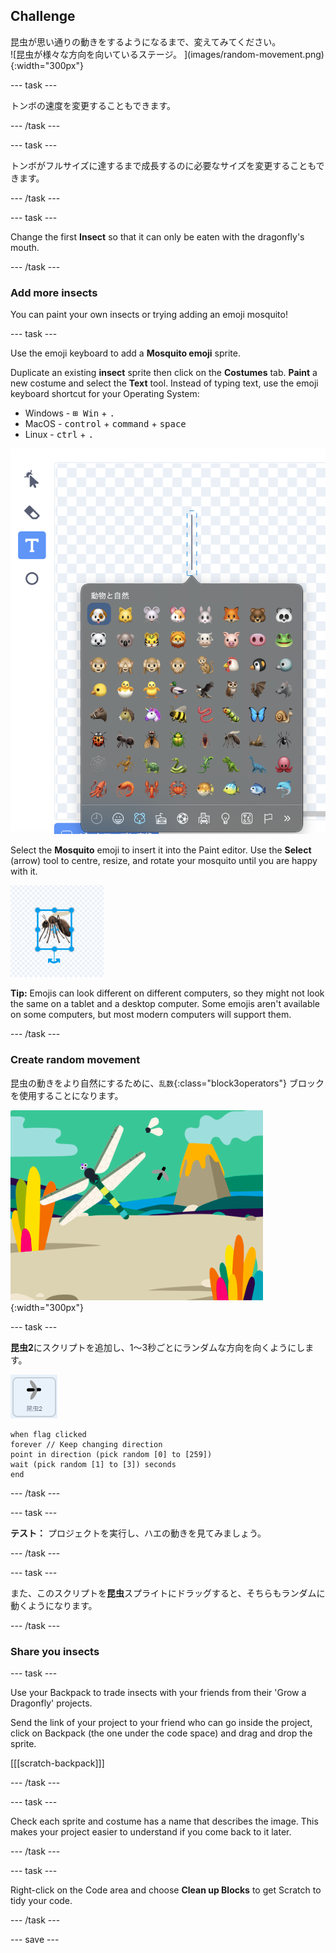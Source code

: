 ## Challenge

<div style="display: flex; flex-wrap: wrap">
<div style="flex-basis: 200px; flex-grow: 1; margin-right: 15px;">
昆虫が思い通りの動きをするようになるまで、変えてみてください。
</div>
<div>
![昆虫が様々な方向を向いているステージ。 ](images/random-movement.png){:width="300px"}
</div>
</div>

--- task ---

トンボの速度を変更することもできます。

--- /task ---

--- task ---

トンボがフルサイズに達するまで成長するのに必要なサイズを変更することもできます。

--- /task ---

--- task ---

Change the first **Insect** so that it can only be eaten with the dragonfly's mouth.

--- /task ---

### Add more insects

You can paint your own insects or trying adding an emoji mosquito!

--- task ---

Use the emoji keyboard to add a **Mosquito emoji** sprite.

Duplicate an existing **insect** sprite then click on the **Costumes** tab. **Paint** a new costume and select the **Text** tool. Instead of typing text, use the emoji keyboard shortcut for your Operating System:

- Windows - <kbd>⊞ Win</kbd> + <kbd>.</kbd>
- MacOS - <kbd>control</kbd> + <kbd>command</kbd> + <kbd>space</kbd>
- Linux - <kbd>ctrl</kbd> + <kbd>.</kbd>

![The popup emoji keyboard with the 'animals and nature' category selected.](images/emoji-keyboard.png)

Select the **Mosquito** emoji to insert it into the Paint editor. Use the **Select** (arrow) tool to centre, resize, and rotate your mosquito until you are happy with it.

![The mosquito emoji in the paint editor.](images/emoji-mosquito.png)

**Tip:** Emojis can look different on different computers, so they might not look the same on a tablet and a desktop computer. Some emojis aren't available on some computers, but most modern computers will support them.

--- /task ---

### Create random movement

昆虫の動きをより自然にするために、`乱数`{:class="block3operators"} ブロックを使用することになります。

![Stage showing insects pointing in different directions.](images/random-movement.png){:width="300px"}

--- task ---

**昆虫2**にスクリプトを追加し、1〜3秒ごとにランダムな方向を向くようにします。

![](images/insect2-icon.png)

```blocks3
when flag clicked
forever // Keep changing direction
point in direction (pick random [0] to [259])
wait (pick random [1] to [3]) seconds
end
```

--- /task ---

--- task ---

**テスト：** プロジェクトを実行し、ハエの動きを見てみましょう。

--- /task ---

--- task ---

また、このスクリプトを**昆虫**スプライトにドラッグすると、そちらもランダムに動くようになります。

--- /task ---

### Share you insects

--- task ---

Use your Backpack to trade insects with your friends from their 'Grow a Dragonfly' projects.

Send the link of your project to your friend who can go inside the project, click on Backpack (the one under the code space) and drag and drop the sprite.

[[[scratch-backpack]]]

--- /task ---

--- task ---

Check each sprite and costume has a name that describes the image. This makes your project easier to understand if you come back to it later.

--- /task ---

--- task ---

Right-click on the Code area and choose **Clean up Blocks** to get Scratch to tidy your code.

--- /task ---

--- save ---
